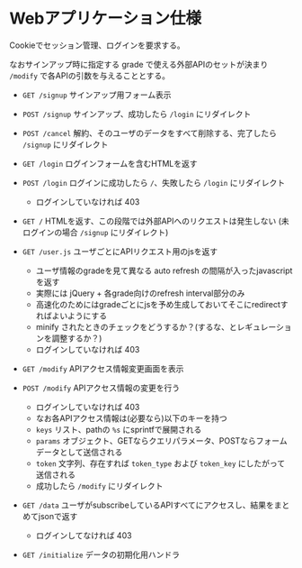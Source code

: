 # Webアプリケーション仕様

Cookieでセッション管理、ログインを要求する。

なおサインアップ時に指定する grade で使える外部APIのセットが決まり `/modify` で各APIの引数を与えることとする。

* `GET /signup` サインアップ用フォーム表示
* `POST /signup` サインアップ、成功したら `/login` にリダイレクト
* `POST /cancel` 解約、そのユーザのデータをすべて削除する、完了したら `/signup` にリダイレクト

* `GET /login` ログインフォームを含むHTMLを返す
* `POST /login` ログインに成功したら `/`、失敗したら `/login` にリダイレクト
  * ログインしていなければ 403

* `GET /` HTMLを返す、この段階では外部APIへのリクエストは発生しない (未ログインの場合 `/signup` にリダイレクト)
* `GET /user.js` ユーザごとにAPIリクエスト用のjsを返す
  * ユーザ情報のgradeを見て異なる auto refresh の間隔が入ったjavascriptを返す
  * 実際には jQuery + 各grade向けのrefresh interval部分のみ
  * 高速化のためにはgradeごとにjsを予め生成しておいてそこにredirectすればよいようにする
  * minify されたときのチェックをどうするか？(するな、とレギュレーションを調整するか？)
  * ログインしていなければ 403

* `GET /modify` APIアクセス情報変更画面を表示
* `POST /modify` APIアクセス情報の変更を行う
  * ログインしていなければ 403
  * なお各APIアクセス情報は(必要なら)以下のキーを持つ
  * `keys` リスト、pathの `%s` にsprintfで展開される
  * `params` オブジェクト、GETならクエリパラメータ、POSTならフォームデータとして送信される
  * `token` 文字列、存在すれば `token_type` および `token_key` にしたがって送信される
  * 成功したら `/modify` にリダイレクト

* `GET /data` ユーザがsubscribeしているAPIすべてにアクセスし、結果をまとめてjsonで返す
  * ログインしてなければ 403

* `GET /initialize` データの初期化用ハンドラ
